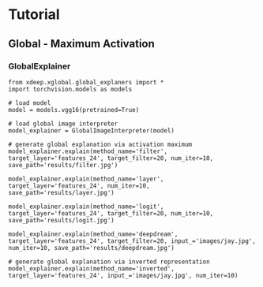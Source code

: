 # Tutorial

## Global \- Maximum Activation

### GlobalExplainer

    from xdeep.xglobal.global_explaners import *
    import torchvision.models as models

    # load model
    model = models.vgg16(pretrained=True)

    # load global image interpreter
    model_explainer = GlobalImageInterpreter(model)

    # generate global explanation via activation maximum
    model_explainer.explain(method_name='filter', target_layer='features_24', target_filter=20, num_iter=10, save_path='results/filter.jpg')

    model_explainer.explain(method_name='layer', target_layer='features_24', num_iter=10, save_path='results/layer.jpg')

    model_explainer.explain(method_name='logit', target_layer='features_24', target_filter=20, num_iter=10, save_path='results/logit.jpg')

    model_explainer.explain(method_name='deepdream', target_layer='features_24', target_filter=20, input_='images/jay.jpg', num_iter=10, save_path='results/deepdream.jpg')

    # generate global explanation via inverted representation
    model_explainer.explain(method_name='inverted', target_layer='features_24', input_='images/jay.jpg', num_iter=10)
